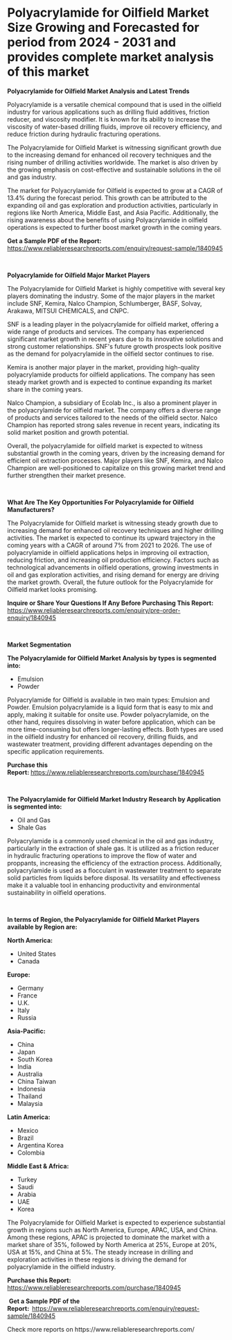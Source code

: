 <p><h1>Polyacrylamide for Oilfield Market Size Growing and Forecasted for period from 2024 - 2031 and provides complete market analysis of this market</h1></p><p><strong>Polyacrylamide for Oilfield Market Analysis and Latest Trends</strong></p>
<p><p>Polyacrylamide is a versatile chemical compound that is used in the oilfield industry for various applications such as drilling fluid additives, friction reducer, and viscosity modifier. It is known for its ability to increase the viscosity of water-based drilling fluids, improve oil recovery efficiency, and reduce friction during hydraulic fracturing operations.</p><p>The Polyacrylamide for Oilfield Market is witnessing significant growth due to the increasing demand for enhanced oil recovery techniques and the rising number of drilling activities worldwide. The market is also driven by the growing emphasis on cost-effective and sustainable solutions in the oil and gas industry.</p><p>The market for Polyacrylamide for Oilfield is expected to grow at a CAGR of 13.4% during the forecast period. This growth can be attributed to the expanding oil and gas exploration and production activities, particularly in regions like North America, Middle East, and Asia Pacific. Additionally, the rising awareness about the benefits of using Polyacrylamide in oilfield operations is expected to further boost market growth in the coming years.</p></p>
<p><strong>Get a Sample PDF of the Report:&nbsp;</strong> <a href="https://www.reliableresearchreports.com/enquiry/request-sample/1840945">https://www.reliableresearchreports.com/enquiry/request-sample/1840945</a></p>
<p>&nbsp;</p>
<p><strong>Polyacrylamide for Oilfield Major Market Players</strong></p>
<p><p>The Polyacrylamide for Oilfield Market is highly competitive with several key players dominating the industry. Some of the major players in the market include SNF, Kemira, Nalco Champion, Schlumberger, BASF, Solvay, Arakawa, MITSUI CHEMICALS, and CNPC.</p><p>SNF is a leading player in the polyacrylamide for oilfield market, offering a wide range of products and services. The company has experienced significant market growth in recent years due to its innovative solutions and strong customer relationships. SNF's future growth prospects look positive as the demand for polyacrylamide in the oilfield sector continues to rise.</p><p>Kemira is another major player in the market, providing high-quality polyacrylamide products for oilfield applications. The company has seen steady market growth and is expected to continue expanding its market share in the coming years.</p><p>Nalco Champion, a subsidiary of Ecolab Inc., is also a prominent player in the polyacrylamide for oilfield market. The company offers a diverse range of products and services tailored to the needs of the oilfield sector. Nalco Champion has reported strong sales revenue in recent years, indicating its solid market position and growth potential.</p><p>Overall, the polyacrylamide for oilfield market is expected to witness substantial growth in the coming years, driven by the increasing demand for efficient oil extraction processes. Major players like SNF, Kemira, and Nalco Champion are well-positioned to capitalize on this growing market trend and further strengthen their market presence.</p></p>
<p>&nbsp;</p>
<p><strong>What Are The Key Opportunities For Polyacrylamide for Oilfield Manufacturers?</strong></p>
<p><p>The Polyacrylamide for Oilfield market is witnessing steady growth due to increasing demand for enhanced oil recovery techniques and higher drilling activities. The market is expected to continue its upward trajectory in the coming years with a CAGR of around 7% from 2021 to 2026. The use of polyacrylamide in oilfield applications helps in improving oil extraction, reducing friction, and increasing oil production efficiency. Factors such as technological advancements in oilfield operations, growing investments in oil and gas exploration activities, and rising demand for energy are driving the market growth. Overall, the future outlook for the Polyacrylamide for Oilfield market looks promising.</p></p>
<p><strong>Inquire or Share Your Questions If Any Before Purchasing This Report:</strong> <a href="https://www.reliableresearchreports.com/enquiry/pre-order-enquiry/1840945">https://www.reliableresearchreports.com/enquiry/pre-order-enquiry/1840945</a></p>
<p>&nbsp;</p>
<p><strong>Market Segmentation</strong></p>
<p><strong>The Polyacrylamide for Oilfield Market Analysis by types is segmented into:</strong></p>
<p><ul><li>Emulsion</li><li>Powder</li></ul></p>
<p><p>Polyacrylamide for Oilfield is available in two main types: Emulsion and Powder. Emulsion polyacrylamide is a liquid form that is easy to mix and apply, making it suitable for onsite use. Powder polyacrylamide, on the other hand, requires dissolving in water before application, which can be more time-consuming but offers longer-lasting effects. Both types are used in the oilfield industry for enhanced oil recovery, drilling fluids, and wastewater treatment, providing different advantages depending on the specific application requirements.</p></p>
<p><strong>Purchase this Report:&nbsp;</strong><a href="https://www.reliableresearchreports.com/purchase/1840945">https://www.reliableresearchreports.com/purchase/1840945</a></p>
<p>&nbsp;</p>
<p><strong>The Polyacrylamide for Oilfield Market Industry Research by Application is segmented into:</strong></p>
<p><ul><li>Oil and Gas</li><li>Shale Gas</li></ul></p>
<p><p>Polyacrylamide is a commonly used chemical in the oil and gas industry, particularly in the extraction of shale gas. It is utilized as a friction reducer in hydraulic fracturing operations to improve the flow of water and proppants, increasing the efficiency of the extraction process. Additionally, polyacrylamide is used as a flocculant in wastewater treatment to separate solid particles from liquids before disposal. Its versatility and effectiveness make it a valuable tool in enhancing productivity and environmental sustainability in oilfield operations.</p></p>
<p>&nbsp;</p>
<p><strong>In terms of Region, the Polyacrylamide for Oilfield Market Players available by Region are:</strong></p>
<p>
    <p> <strong> North America: </strong>
        <ul>
            <li>United States</li>
            <li>Canada</li>
        </ul>
        </p> 
    <p> <strong> Europe: </strong>
        <ul>
            <li>Germany</li>
            <li>France</li>
            <li>U.K.</li>
            <li>Italy</li>
            <li>Russia</li>
        </ul>
        </p> 
    <p> <strong> Asia-Pacific: </strong>
        <ul>
            <li>China</li>
            <li>Japan</li>
            <li>South Korea</li>
            <li>India</li>
            <li>Australia</li>
            <li>China Taiwan</li>
            <li>Indonesia</li>
            <li>Thailand</li>
            <li>Malaysia</li>
        </ul>
        </p> 
    <p> <strong> Latin America: </strong>
        <ul>
            <li>Mexico</li>
            <li>Brazil</li>
            <li>Argentina Korea</li>
            <li>Colombia</li>
        </ul>
        </p> 
    <p> <strong> Middle East & Africa: </strong>
        <ul>
            <li>Turkey</li>
            <li>Saudi</li>
            <li>Arabia</li>
            <li>UAE</li>
            <li>Korea</li>
        </ul>
    </p>
    </p>
<p><p>The Polyacrylamide for Oilfield Market is expected to experience substantial growth in regions such as North America, Europe, APAC, USA, and China. Among these regions, APAC is projected to dominate the market with a market share of 35%, followed by North America at 25%, Europe at 20%, USA at 15%, and China at 5%. The steady increase in drilling and exploration activities in these regions is driving the demand for polyacrylamide in the oilfield industry.</p></p>
<p><strong>Purchase this Report: </strong><a href="https://www.reliableresearchreports.com/purchase/1840945">https://www.reliableresearchreports.com/purchase/1840945</a></p>
<p>&nbsp;<strong>Get a Sample PDF of the Report:&nbsp;&nbsp;</strong><a href="https://www.reliableresearchreports.com/enquiry/request-sample/1840945">https://www.reliableresearchreports.com/enquiry/request-sample/1840945</a></p>
<p><strong></strong></p>
<p>Check more reports on https://www.reliableresearchreports.com/</p>